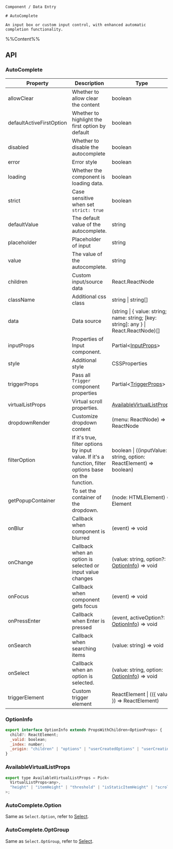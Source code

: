 `````
Component / Data Entry

# AutoComplete

An input box or custom input control, with enhanced automatic completion functionality.
`````

%%Content%%

## API

### AutoComplete

|Property|Description|Type|DefaultValue|Version|
|---|---|---|---|---|
|allowClear|Whether to allow clear the content|boolean |`-`|-|
|defaultActiveFirstOption|Whether to highlight the first option by default|boolean |`true`|-|
|disabled|Whether to disable the autocomplete|boolean |`-`|-|
|error|Error style|boolean |`-`|-|
|loading|Whether the component is loading data.|boolean |`-`|2.10.0|
|strict|Case sensitive when set `strict: true`|boolean |`-`|-|
|defaultValue|The default value of the autocomplete.|string |`-`|-|
|placeholder|Placeholder of input|string |`-`|-|
|value|The value of the autocomplete.|string |`-`|-|
|children|Custom input/source data|React.ReactNode |`-`|-|
|className|Additional css class|string \| string[] |`-`|-|
|data|Data source|(string \| { value: string; name: string; [key: string]: any } \| React.ReactNode)[] |`-`|-|
|inputProps|Properties of Input component.|Partial&lt;[InputProps](input#input)&gt; |`-`|2.10.0|
|style|Additional style|CSSProperties |`-`|-|
|triggerProps|Pass all `Trigger` component properties|Partial&lt;[TriggerProps](trigger#trigger)&gt; |`-`|-|
|virtualListProps|Virtual scroll properties.|[AvailableVirtualListProps](#availablevirtuallistprops) |`-`|2.2.0|
|dropdownRender|Customize dropdown content|(menu: ReactNode) => ReactNode |`-`|-|
|filterOption|If it's true, filter options by input value. If it's a function, filter options base on the function.|boolean \| ((inputValue: string, option: ReactElement) => boolean) |`true`|-|
|getPopupContainer|To set the container of the dropdown.|(node: HTMLElement) => Element |`-`|-|
|onBlur|Callback when component is blurred|(event) => void |`-`|-|
|onChange|Callback when an option is selected or input value changes|(value: string, option?: [OptionInfo](#optioninfo)) => void |`-`|-|
|onFocus|Callback when component gets focus|(event) => void |`-`|-|
|onPressEnter|Callback when Enter is pressed|(event, activeOption?: [OptionInfo](#optioninfo)) => void |`-`|`activeOption` in 2.25.1|
|onSearch|Callback when searching items|(value: string) => void |`-`|-|
|onSelect|Callback when an option is selected.|(value: string, option: [OptionInfo](#optioninfo)) => void |`-`|-|
|triggerElement|Custom trigger element|ReactElement \| (({ value }) => ReactElement) |`<Input />`|`() => ReactElement` in 2.31.0|

### OptionInfo

```js
export interface OptionInfo extends PropsWithChildren<OptionProps> {
  child?: ReactElement;
  _valid: boolean;
  _index: number;
  _origin: "children" | "options" | "userCreatedOptions" | "userCreatingOption";
}
```

### AvailableVirtualListProps

```js
export type AvailableVirtualListProps = Pick<
  VirtualListProps<any>,
  "height" | "itemHeight" | "threshold" | "isStaticItemHeight" | "scrollOptions"
>;
```

### AutoComplete.Option

Same as `Select.Option`, refer to [Select](/react/en-US/components/select).

### AutoComplete.OptGroup

Same as `Select.OptGroup`, refer to [Select](/react/en-US/components/select).
